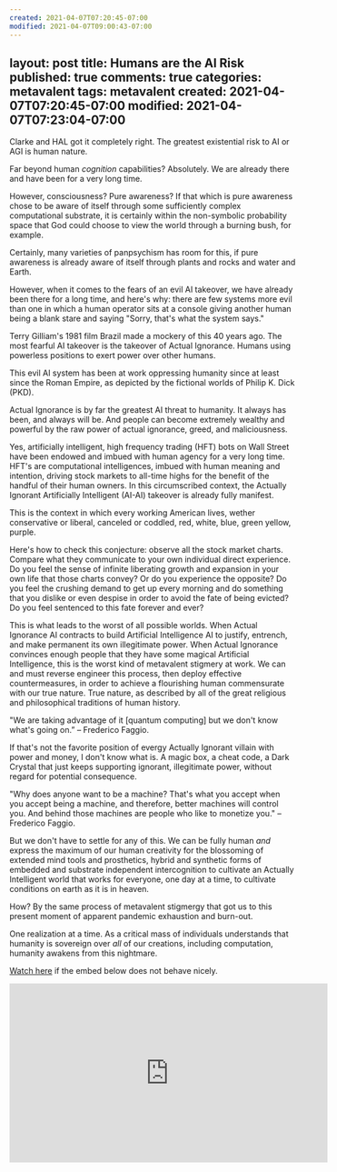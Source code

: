 ```yaml
---
created: 2021-04-07T07:20:45-07:00
modified: 2021-04-07T09:00:43-07:00
---
```


layout: post
title: Humans are the AI Risk
published: true
comments: true
categories: metavalent
tags: metavalent
created: 2021-04-07T07:20:45-07:00
modified: 2021-04-07T07:23:04-07:00
---

Clarke and HAL got it completely right. The greatest existential risk to AI or AGI is human nature.

Far beyond human _cognition_ capabilities? Absolutely. We are already there and have been for a very long time.

However, consciousness? Pure awareness? If that which is pure awareness chose to be aware of itself through some sufficiently complex computational substrate, it is certainly within the non-symbolic probability space that God could choose to view the world through a burning bush, for example.

Certainly, many varieties of panpsychism has room for this, if pure awareness is already aware of itself through plants and rocks and water and Earth.

However, when it comes to the fears of an evil AI takeover, we have already been there for a long time, and here's why: there are few systems more evil than one in which a human operator sits at a console giving another human being a blank stare and saying "Sorry, that's what the system says." 

Terry Gilliam's 1981 film Brazil made a mockery of this 40 years ago. The most fearful AI takeover is the takeover of Actual Ignorance. Humans using powerless positions to exert power over other humans.

This evil AI system has been at work oppressing humanity since at least since the Roman Empire, as depicted by the fictional worlds of Philip K. Dick (PKD). 

Actual Ignorance is by far the greatest AI threat to humanity. It always has been, and always will be. And people can become extremely wealthy and powerful by the raw power of actual ignorance, greed, and maliciousness.

Yes, artificially intelligent, high frequency trading (HFT) bots on Wall Street have been endowed and imbued with human agency for a very long time. HFT's are computational intelligences, imbued with human meaning and intention, driving stock markets to all-time highs for the benefit of the handful of their human owners. In this circumscribed context, the Actually Ignorant Artificially Intelligent (AI-AI) takeover is already fully manifest.

This is the context in which every working American lives, wether conservative or liberal, canceled or coddled, red, white, blue, green yellow, purple.

Here's how to check this conjecture: observe all the stock market charts. Compare what they communicate to your own individual direct experience. Do you feel the sense of infinite liberating growth and expansion in your own life that those charts convey? Or do you experience the opposite? Do you feel the crushing demand to get up every morning and do something that you dislike or even despise in order to avoid the fate of being evicted? Do you feel sentenced to this fate forever and ever?

This is what leads to the worst of all possible worlds. When Actual Ignorance AI contracts to build Artificial Intelligence AI to justify, entrench, and make permanent its own illegitimate power. When Actual Ignorance convinces enough people that they have some magical Artificial Intelligence, this is the worst kind of metavalent stigmery at work. We can and must reverse engineer this process, then deploy effective countermeasures, in order to achieve a flourishing human commensurate with our true nature. True nature, as described by all of the great religious and philosophical traditions of human history.

"We are taking advantage of it [quantum computing] but we don't know what's going on.” &ndash; Frederico Faggio.

If that's not the favorite position of evergy Actually Ignorant villain with power and money, I don't know what is. A magic box, a cheat code, a Dark Crystal that just keeps supporting ignorant, illegitimate power, without regard for potential consequence.

"Why does anyone want to be a machine? That's what you accept when you accept being a machine, and therefore, better machines will control you. And behind those machines are people who like to monetize you." &ndash; Frederico Faggio.

But we don't have to settle for any of this. We can be fully human _and_ express the maximum of our human creativity for the blossoming of extended mind tools and prosthetics, hybrid and synthetic forms of embedded and substrate independent intercognition to cultivate an Actually Intelligent world that works for everyone, one day at a time, to cultivate conditions on earth as it is in heaven.

How? By the same process of metavalent stigmergy that got us to this present moment of apparent pandemic exhaustion and burn-out.

One realization at a time. As a critical mass of individuals understands that humanity is sovereign over _all_ of our creations, including computation, humanity awakens from this nightmare.


[Watch here](https://youtu.be/-Ol5NVuoAUA) if the embed below does not behave nicely. 

<div class="embed-container"><iframe width="560" height="315" src="https://www.youtube.com/embed/-Ol5NVuoAUA" title="YouTube video player" frameborder="0" allow="accelerometer; autoplay; clipboard-write; encrypted-media; gyroscope; picture-in-picture" allowfullscreen></iframe></div>



